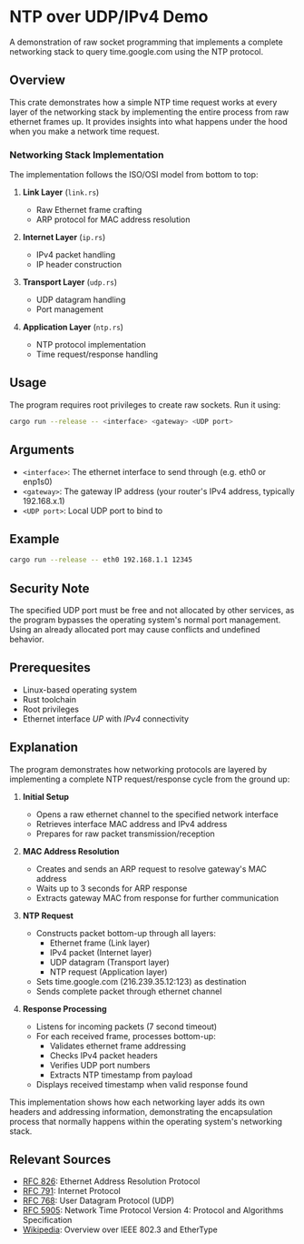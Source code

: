 # NTP over UDP/IPv4 Demo

A demonstration of raw socket programming that implements a complete networking stack to query time.google.com using the NTP protocol.

## Overview

This crate demonstrates how a simple NTP time request works at every layer of the networking stack by implementing the entire process from raw ethernet frames up. It provides insights into what happens under the hood when you make a network time request.

### Networking Stack Implementation

The implementation follows the ISO/OSI model from bottom to top:

1. **Link Layer** (`link.rs`)
   - Raw Ethernet frame crafting
   - ARP protocol for MAC address resolution
   
2. **Internet Layer** (`ip.rs`) 
   - IPv4 packet handling
   - IP header construction

3. **Transport Layer** (`udp.rs`)
   - UDP datagram handling
   - Port management

4. **Application Layer** (`ntp.rs`)
   - NTP protocol implementation
   - Time request/response handling

## Usage

The program requires root privileges to create raw sockets. Run it using:

```bash
cargo run --release -- <interface> <gateway> <UDP port>
```

## Arguments

- `<interface>`: The ethernet interface to send through (e.g. eth0 or enp1s0)
- `<gateway>`: The gateway IP address (your router's IPv4 address, typically 192.168.x.1)
- `<UDP port>`: Local UDP port to bind to

## Example

```bash
cargo run --release -- eth0 192.168.1.1 12345
```

## Security Note

The specified UDP port must be free and not allocated by other services, as the program bypasses the operating system's normal port management. Using an already allocated port may cause conflicts and undefined behavior.

## Prerequesites

- Linux-based operating system
- Rust toolchain
- Root privileges
- Ethernet interface *UP* with *IPv4* connectivity

## Explanation

The program demonstrates how networking protocols are layered by implementing a complete NTP request/response cycle from the ground up:

1. **Initial Setup**
   - Opens a raw ethernet channel to the specified network interface
   - Retrieves interface MAC address and IPv4 address
   - Prepares for raw packet transmission/reception

2. **MAC Address Resolution**
   - Creates and sends an ARP request to resolve gateway's MAC address
   - Waits up to 3 seconds for ARP response
   - Extracts gateway MAC from response for further communication

3. **NTP Request**
   - Constructs packet bottom-up through all layers:
     * Ethernet frame (Link layer)
     * IPv4 packet (Internet layer)
     * UDP datagram (Transport layer)
     * NTP request (Application layer)
   - Sets time.google.com (216.239.35.12:123) as destination
   - Sends complete packet through ethernet channel

4. **Response Processing**
   - Listens for incoming packets (7 second timeout)
   - For each received frame, processes bottom-up:
     * Validates ethernet frame addressing
     * Checks IPv4 packet headers
     * Verifies UDP port numbers
     * Extracts NTP timestamp from payload
   - Displays received timestamp when valid response found

This implementation shows how each networking layer adds its own headers and addressing information, demonstrating the encapsulation process that normally happens within the operating system's networking stack.

## Relevant Sources

- [RFC 826](https://datatracker.ietf.org/doc/html/rfc826): Ethernet Address Resolution Protocol
- [RFC 791](https://datatracker.ietf.org/doc/html/rfc791): Internet Protocol
- [RFC 768](https://datatracker.ietf.org/doc/html/rfc768): User Datagram Protocol (UDP)
- [RFC 5905](https://datatracker.ietf.org/doc/html/rfc5905): Network Time Protocol Version 4: Protocol and Algorithms Specification
- [Wikipedia](https://en.wikipedia.org/wiki/EtherType#Overview): Overview over IEEE 802.3 and EtherType
